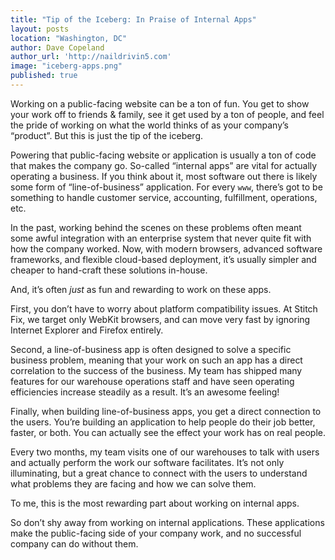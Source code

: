 ```yaml
---
title: "Tip of the Iceberg: In Praise of Internal Apps"
layout: posts
location: "Washington, DC"
author: Dave Copeland
author_url: 'http://naildrivin5.com'
image: "iceberg-apps.png"
published: true
---
```


Working on a public-facing website can be a ton of fun.
You get to show your work off to friends & family, see it get used by a ton of people, and feel the pride of working on what the world thinks of as your company’s “product”.
But this is just the tip of the iceberg.

Powering that public-facing website or application is usually a ton of code that makes the company go.
So-called “internal apps” are vital for actually operating a business.
If you think about it, most software out there is likely some form of “line-of-business” application.
For every `www`, there’s got to be something to handle customer service, accounting, fulfillment, operations, etc.

In the past, working behind the scenes on these problems often meant some awful integration with an enterprise system that never quite fit with how the company worked.
Now, with modern browsers, advanced software frameworks, and flexible cloud-based deployment, it’s usually  simpler and cheaper to hand-craft these solutions in-house.

And, it’s often _just_ as fun and rewarding to work on these apps.

First, you don’t have to worry about platform compatibility issues.
At Stitch Fix, we target only WebKit browsers, and can move very fast by ignoring Internet Explorer and Firefox entirely.

Second, a line-of-business app is often designed to solve a specific business problem, meaning that your work on such an app has a direct correlation to the success of the business.
My team has shipped many features for our warehouse operations staff and have seen operating efficiencies increase steadily as a result.
It’s an awesome feeling!

Finally, when building line-of-business apps, you get a direct connection to the users.
You’re building an application to help people do their job better, faster, or both.
You can actually see the effect your work has on real people.

Every two months, my team visits one of our warehouses to talk with users and actually perform the work our software facilitates.
It’s not only illuminating, but a great chance to connect with the users to understand what problems they are facing and how we can solve them.

To me, this is the most rewarding part about working on internal apps.

So don’t shy away from working on internal applications.
These applications make the public-facing side of your company work, and no successful company can do without them.
